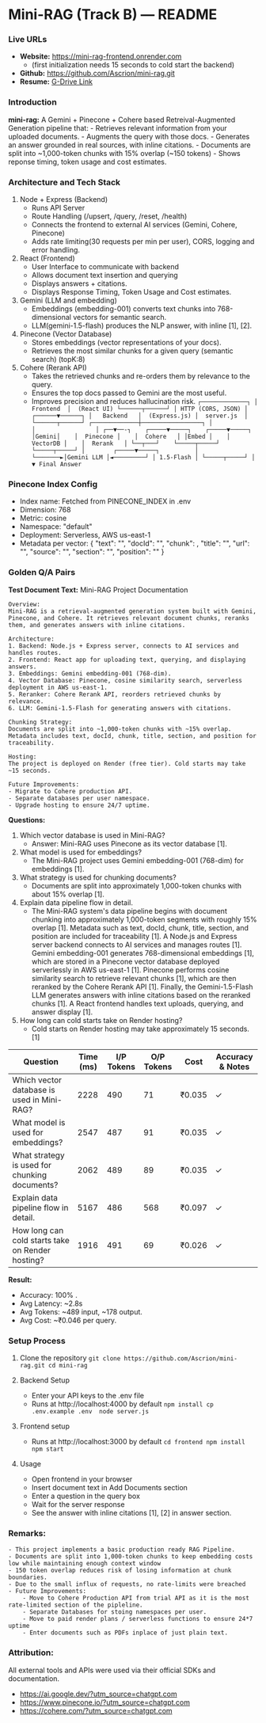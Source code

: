 # Mini-RAG (Track B) — README

### Live URLs
- **Website:** https://mini-rag-frontend.onrender.com  
    - (first initialization needs 15 seconds to cold start the backend)
- **Github:** https://github.com/Ascrion/mini-rag.git
- **Resume:** [G-Drive Link](https://drive.google.com/file/d/1z1Cym6jNNaoXG-yy4wx9A50EMKwxGym7/view?usp=sharing)

### Introduction
**mini-rag:** A Gemini + Pinecone + Cohere based Retreival-Augmented Generation pipeline that:
    - Retrieves relevant information from your uploaded documents.
    - Augments the query with those docs.
    - Generates an answer grounded in real sources, with inline citations.
    - Documents are split into ~1,000-token chunks with 15% overlap (~150 tokens)
    - Shows reponse timing, token usage and cost estimates.

### Architecture and Tech Stack
1. Node + Express (Backend)
    - Runs API Server
    - Route Handling (/upsert, /query, /reset, /health)
    - Connects the frontend to external AI services (Gemini, Cohere, Pinecone)
    - Adds rate limiting(30 requests per min per user), CORS, logging and error handling.
2. React (Frontend)
    - User Interface to communicate with backend
    - Allows document text insertion and querying
    - Displays answers + citations.
    - Displays Response Timing, Token Usage and Cost estimates.
3. Gemini (LLM and embedding)
    - Embeddings (embedding-001) converts text chunks into 768-dimensional vectors for semantic search.
    - LLM(gemini-1.5-flash) produces the NLP answer, with inline [1], [2].
4. Pinecone (Vector Database)
    - Stores embeddings (vector representations of your docs).
    - Retrieves the most similar chunks for a given query (semantic search) (topK:8)
5. Cohere (Rerank API)
    - Takes the retrieved chunks and re-orders them by relevance to the query.
    - Ensures the top docs passed to Gemini are the most useful.
    - Improves precision and reduces hallucination risk.
`
          ┌─────────────┐
          │   Frontend  │  (React UI)
          └──────┬──────┘
                 │
        HTTP (CORS, JSON)
                 │
          ┌──────▼──────┐
          │   Backend   │  (Express.js)
          │  server.js  │
          └──────┬──────┘
   ┌─────────────┼─────────────────┐
   │             │                 │
┌──▼──-┐    ┌─────▼─────┐    ┌─────▼─────┐
│Gemini│    │  Pinecone │    │  Cohere   │
│Embed │    │  VectorDB │    │  Rerank   │
└──┬───┘    └─────┬─────┘    └─────┬─────┘
   │        ┌─────▼─────┐          │
   └───────►│Gemini LLM │◄─────────┘
            │ 1.5-Flash │
            └─────┬─────┘
                  │
                  ▼
              Final Answer
`

### Pinecone Index Config
- Index name: Fetched from PINECONE_INDEX in .env
- Dimension: 768 
- Metric: cosine
- Namespace: "default"
- Deployment: Serverless, AWS us-east-1
- Metadata per vector:
{
  "text": "<chunk text>",
  "docId": "<original doc id>",
  "chunk": <number>,
  "title": "<optional>",
  "url": "<optional>",
  "source": "<optional>",
  "section": "<optional>",
  "position": "<optional>"
}

### Golden Q/A Pairs 
**Test Document Text:** 
    Mini-RAG Project Documentation

    Overview:  
    Mini-RAG is a retrieval-augmented generation system built with Gemini, Pinecone, and Cohere. It retrieves relevant document chunks, reranks them, and generates answers with inline citations.  

    Architecture:  
    1. Backend: Node.js + Express server, connects to AI services and handles routes.  
    2. Frontend: React app for uploading text, querying, and displaying answers.  
    3. Embeddings: Gemini embedding-001 (768-dim).  
    4. Vector Database: Pinecone, cosine similarity search, serverless deployment in AWS us-east-1.  
    5. Reranker: Cohere Rerank API, reorders retrieved chunks by relevance.  
    6. LLM: Gemini-1.5-Flash for generating answers with citations.  

    Chunking Strategy:  
    Documents are split into ~1,000-token chunks with ~15% overlap. Metadata includes text, docId, chunk, title, section, and position for traceability.  

    Hosting:  
    The project is deployed on Render (free tier). Cold starts may take ~15 seconds.  

    Future Improvements:  
    - Migrate to Cohere production API.  
    - Separate databases per user namespace.  
    - Upgrade hosting to ensure 24/7 uptime.  

**Questions:**

1. Which vector database is used in Mini-RAG?
    - Answer: Mini-RAG uses Pinecone as its vector database [1].
2. What model is used for embeddings?
    - The Mini-RAG project uses Gemini embedding-001 (768-dim) for embeddings [1].
3. What strategy is used for chunking documents?
    - Documents are split into approximately 1,000-token chunks with about 15% overlap [1].
4. Explain data pipeline flow in detail.
    - The Mini-RAG system's data pipeline begins with document chunking into approximately 1,000-token segments with roughly 15% overlap [1]. Metadata such as text, docId, chunk, title, section, and position are included for traceability [1]. A Node.js and Express server backend connects to AI services and manages routes [1]. Gemini embedding-001 generates 768-dimensional embeddings [1], which are stored in a Pinecone vector database deployed serverlessly in AWS us-east-1 [1]. Pinecone performs cosine similarity search to retrieve relevant chunks [1], which are then reranked by the Cohere Rerank API [1]. Finally, the Gemini-1.5-Flash LLM generates answers with inline citations based on the reranked chunks [1]. A React frontend handles text uploads, querying, and answer display [1].
5. How long can cold starts take on Render hosting?
    - Cold starts on Render hosting may take approximately 15 seconds. [1]

| Question                                         | Time (ms) | I/P Tokens | O/P Tokens | Cost   | Accuracy & Notes|
| ------------------------------------------------ | --------- | ---------- | ---------- | ------ | --------------- |
| Which vector database is used in Mini-RAG?       | 2228      | 490        | 71         | ₹0.035 | ✓               |
| What model is used for embeddings?               | 2547      | 487        | 91         | ₹0.035 | ✓               |
| What strategy is used for chunking documents?    | 2062      | 489        | 89         | ₹0.035 | ✓               |
| Explain data pipeline flow in detail.            | 5167      | 486        | 568        | ₹0.097 | ✓               |
| How long can cold starts take on Render hosting? | 1916      | 491        | 69         | ₹0.026 | ✓               |

**Result:**
- Accuracy: 100% .
- Avg Latency: ~2.8s
- Avg Tokens: ~489 input, ~178 output.
- Avg Cost: ~₹0.046 per query.

### Setup Process

1. Clone the repository
    `
    git clone https://github.com/Ascrion/mini-rag.git
    cd mini-rag
    `

2. Backend Setup 
    - Enter your API keys to the .env file
    - Runs at http://localhost:4000 by default
    `
    npm install
    cp .env.example .env 
    node server.js
    ` 
3. Frontend setup 
    - Runs at http://localhost:3000 by default
    `
    cd frontend
    npm install 
    npm start 
    `
4. Usage 
    - Open frontend in your browser
    - Insert document text in Add Documents section
    - Enter a question in the query box
    - Wait for the server response 
    - See the answer with inline citations [1], [2] in answer section.

### Remarks:
    - This project implements a basic production ready RAG Pipeline.
    - Documents are split into 1,000-token chunks to keep embedding costs low while maintaining enough context window
    - 150 token overlap reduces risk of losing information at chunk boundaries. 
    - Due to the small influx of requests, no rate-limits were breached
    - Future Improvements:
        - Move to Cohere Production API from trial API as it is the most rate-limited section of the pipleline.
        - Separate Databases for stoing namespaces per user.
        - Move to paid render plans / serverless functions to ensure 24*7 uptime
        - Enter documents such as PDFs inplace of just plain text.

### Attribution:
All external tools and APIs were used via their official SDKs and documentation.
- https://ai.google.dev/?utm_source=chatgpt.com
- https://www.pinecone.io/?utm_source=chatgpt.com
- https://cohere.com/?utm_source=chatgpt.com